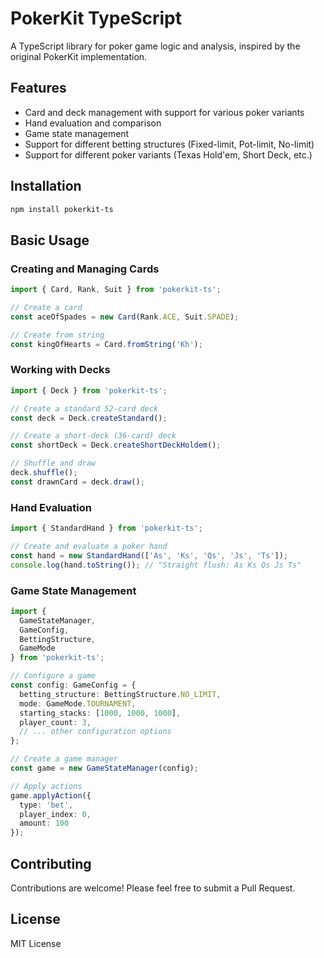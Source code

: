 # PokerKit TypeScript

A TypeScript library for poker game logic and analysis, inspired by the original PokerKit implementation.

## Features

- Card and deck management with support for various poker variants
- Hand evaluation and comparison
- Game state management
- Support for different betting structures (Fixed-limit, Pot-limit, No-limit)
- Support for different poker variants (Texas Hold'em, Short Deck, etc.)

## Installation

```bash
npm install pokerkit-ts
```

## Basic Usage

### Creating and Managing Cards

```typescript
import { Card, Rank, Suit } from 'pokerkit-ts';

// Create a card
const aceOfSpades = new Card(Rank.ACE, Suit.SPADE);

// Create from string
const kingOfHearts = Card.fromString('Kh');
```

### Working with Decks

```typescript
import { Deck } from 'pokerkit-ts';

// Create a standard 52-card deck
const deck = Deck.createStandard();

// Create a short-deck (36-card) deck
const shortDeck = Deck.createShortDeckHoldem();

// Shuffle and draw
deck.shuffle();
const drawnCard = deck.draw();
```

### Hand Evaluation

```typescript
import { StandardHand } from 'pokerkit-ts';

// Create and evaluate a poker hand
const hand = new StandardHand(['As', 'Ks', 'Qs', 'Js', 'Ts']);
console.log(hand.toString()); // "Straight flush: As Ks Qs Js Ts"
```

### Game State Management

```typescript
import { 
  GameStateManager, 
  GameConfig, 
  BettingStructure, 
  GameMode 
} from 'pokerkit-ts';

// Configure a game
const config: GameConfig = {
  betting_structure: BettingStructure.NO_LIMIT,
  mode: GameMode.TOURNAMENT,
  starting_stacks: [1000, 1000, 1000],
  player_count: 3,
  // ... other configuration options
};

// Create a game manager
const game = new GameStateManager(config);

// Apply actions
game.applyAction({
  type: 'bet',
  player_index: 0,
  amount: 100
});
```

## Contributing

Contributions are welcome! Please feel free to submit a Pull Request.

## License

MIT License 